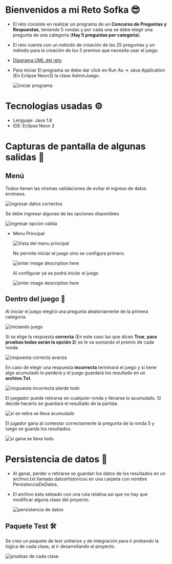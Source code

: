 # Bienvenidos a mi Reto Sofka 😎
- El reto consiste en realizar un programa de un **Concurso de Preguntas y Respuestas**, teniendo 5 rondas y por cada una se debe elegir una pregunta de una categoria (**Hay 5 preguntas por categoria**).

- El reto cuenta con un método de creación de las 25 preguntas y un método para la creación de los 5 premios que necesita usar el juego.
- [Diagrama UML del reto](https://ibb.co/RbksQ22)
- Para iniciar El programa se debe dar click en Run As -> Java Application (En Eclipse Neon3) la clase AdminJuego.

	![iniciar programa](https://i.ibb.co/ZVLnTQG/15.png)



# Tecnologías usadas ⚙


- Lenguaje: Java 1.8
- IDE: Eclipse Neon 3

# Capturas de pantalla de algunas salidas 👀

## Menú 

Todos tienen las mismas validaciones de evitar el ingreso de datos erróneos.

![ingresar datos correctos](https://i.ibb.co/xgXRTFb/3.png)

Se debe ingresar algunas de las opciones disponibles

![ingresar opcion valida](https://i.ibb.co/q7G97FL/4.png)
- Menu Principal
	
	![Vista del menu principal](https://i.ibb.co/B3hYpgX/menuprincipal.png)
	
	No permite iniciar el juego sino se configura primero.
	
	![enter image description here](https://i.ibb.co/b5qSx9R/5.png)

	Al configurar ya se podrá iniciar el  juego
	
	![enter image description here](https://i.ibb.co/851dbtV/6.png)

## Dentro del juego 🙌

Al iniciar el juego elegirá una pregunta aleatoriamente de la primera categoría.

![iniciando juego](https://i.ibb.co/Wn555cn/7.png)

Si se elige la respuesta **correcta**  (En este caso las que dicen **True**, **para pruebas todas serán la opción 2**) se le va sumando el premio de cada ronda.

![respuesta correcta avanza](https://i.ibb.co/q1kq2Fk/8.png)

En caso de elegir una respuesta **incorrecta** terminará el juego y si tiene algo acumulado lo perderá y el juego guardará los resultado en un **archivo.Txt**.

![respuesta incorrecta pierde todo](https://i.ibb.co/V3CQdrZ/9.png)

El juegador puede retirarse en cualquier ronda y llevarse lo acumulado. Si decide hacerlo se guardará el resultado de la partida.

![si se retira se lleva acumulado](https://i.ibb.co/qR7yPs7/10.png)

El jugador gana al contestar correctamente la pregunta de la ronda 5 y luego se guarda los resultados. 

![si gana se lleva todo](https://i.ibb.co/vZMFHMP/11.png)

# Persistencia de datos 📘
- Al ganar, perder o retirarse se guardan los datos de los resultados en un archivo.txt llamado datosHistoricos en una carpeta con nombre PersistenciaDeDatos.
- El archivo esta seteado con una ruta relativa asi que no hay que modificar alguna clase del proyecto.

	![persistencia de datos](https://i.ibb.co/X4F4ZNW/12.png)


## Paquete Test 🛠
Se creo un paquete de test unitarios y de integración para ir probando la lógica de cada clase, al ir desarrollando el proyecto.

![pruebas de cada clase](https://i.ibb.co/YptXVpK/14.png)
